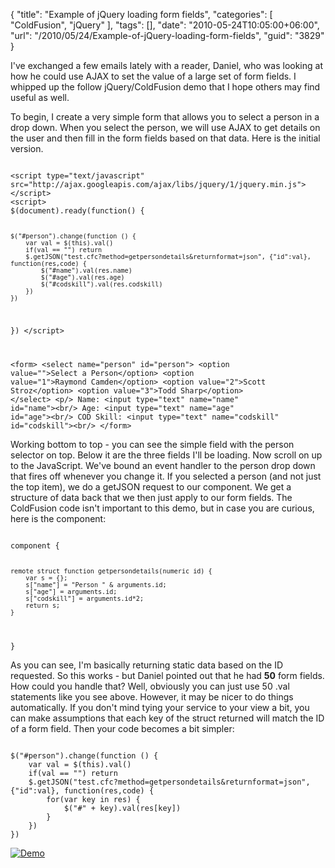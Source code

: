 {
	"title": "Example of jQuery loading form fields",
	"categories": [
		"ColdFusion",
		"jQuery"
	],
	"tags": [],
	"date": "2010-05-24T10:05:00+06:00",
	"url": "/2010/05/24/Example-of-jQuery-loading-form-fields",
	"guid": "3829"
}

I've exchanged a few emails lately with a reader, Daniel, who was looking at how he could use AJAX to set the value of a large set of form fields. I whipped up the follow jQuery/ColdFusion demo that I hope others may find useful as well.
<p>
<!--more-->
To begin, I create a very simple form that allows you to select a person in a drop down. When you select the person, we will use AJAX to get details on the user and then fill in the form fields based on that data. Here is the initial version.
<p>
<code>
&lt;script type="text/javascript" src="http://ajax.googleapis.com/ajax/libs/jquery/1/jquery.min.js"&gt;&lt;/script&gt;
&lt;script&gt;
$(document).ready(function() {

	$("#person").change(function () {
		var val = $(this).val()
		if(val == "") return
		$.getJSON("test.cfc?method=getpersondetails&returnformat=json", {"id":val}, function(res,code) {
			$("#name").val(res.name)
			$("#age").val(res.age)
			$("#codskill").val(res.codskill)
		})
	})

})
&lt;/script&gt;


&lt;form&gt;
&lt;select name="person" id="person"&gt;
	&lt;option value=""&gt;Select a Person&lt;/option&gt;
	&lt;option value="1"&gt;Raymond Camden&lt;/option&gt;
	&lt;option value="2"&gt;Scott Stroz&lt;/option&gt;
	&lt;option value="3"&gt;Todd Sharp&lt;/option&gt;
&lt;/select&gt;
&lt;p/&gt;
Name: &lt;input type="text" name="name" id="name"&gt;&lt;br/&gt;
Age: &lt;input type="text" name="age" id="age"&gt;&lt;br/&gt;
COD Skill: &lt;input type="text" name="codskill" id="codskill"&gt;&lt;br/&gt;
&lt;/form&gt;
</code>
<p>
Working bottom to top - you can see the simple field with the person selector on top. Below it are the three fields I'll be loading. Now scroll on up to the JavaScript. We've bound an event handler to the person drop down that fires off whenever you change it. If you selected a person (and not just the top item), we do a getJSON request to our component. We get a structure of data back that we then just apply to our form fields. The ColdFusion code isn't important to this demo, but in case you are curious, here is the component:
<p>
<code>
component {

	remote struct function getpersondetails(numeric id) {
		var s = {};
		s["name"] = "Person " & arguments.id;
		s["age"] = arguments.id;
		s["codskill"] = arguments.id*2;
		return s;
	}
}
</code>

<p>

As you can see, I'm basically returning static data based on the ID requested. So this works - but Daniel pointed out that he had <b>50</b> form fields. How could you handle that? Well, obviously you can just use 50 .val statements like you see above. However, it may be nicer to do things automatically. If you don't mind tying your service to your view a bit, you can make assumptions that each key of the struct returned will match the ID of a form field. Then your code becomes a bit simpler:

<p>

<code>
$("#person").change(function () {
	var val = $(this).val()
	if(val == "") return
	$.getJSON("test.cfc?method=getpersondetails&returnformat=json", {"id":val}, function(res,code) {
		for(var key in res) {
			$("#" + key).val(res[key])
		}
	})
})
</code>

<p>

<a href="http://www.raymondcamden.com/demos/may242010/test.cfm"><img src="http://static.raymondcamden.com/images/cfjedi/icon_128.png" title="Demo" border="0"></a>